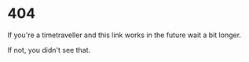 # 404

If you're a timetraveller and this link works in the future wait a bit longer.

If not, you didn't see that.
